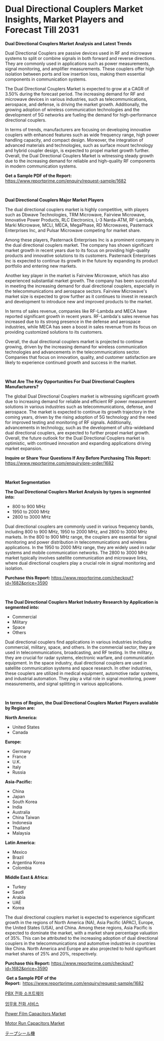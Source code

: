 <p><h1>Dual Directional Couplers Market Insights, Market Players and Forecast Till 2031</h1></p><p><strong>Dual Directional Couplers Market Analysis and Latest Trends</strong></p>
<p><p>Dual Directional Couplers are passive devices used in RF and microwave systems to split or combine signals in both forward and reverse directions. They are commonly used in applications such as power measurements, signal monitoring, and amplifier measurements. These couplers offer high isolation between ports and low insertion loss, making them essential components in communication systems.</p><p>The Dual Directional Couplers Market is expected to grow at a CAGR of 3.50% during the forecast period. The increasing demand for RF and microwave devices in various industries, such as telecommunications, aerospace, and defense, is driving the market growth. Additionally, the growing adoption of wireless communication technologies and the development of 5G networks are fueling the demand for high-performance directional couplers.</p><p>In terms of trends, manufacturers are focusing on developing innovative couplers with enhanced features such as wide frequency range, high power handling capacity, and compact design. Moreover, the integration of advanced materials and technologies, such as surface mount technology and hybrid coupler design, is expected to propel market growth further. Overall, the Dual Directional Couplers Market is witnessing steady growth due to the increasing demand for reliable and high-quality RF components in modern communication systems.</p></p>
<p><strong>Get a Sample PDF of the Report:&nbsp;</strong> <a href="https://www.reportprime.com/enquiry/request-sample/1682">https://www.reportprime.com/enquiry/request-sample/1682</a></p>
<p>&nbsp;</p>
<p><strong>Dual Directional Couplers Major Market Players</strong></p>
<p><p>The dual directional couplers market is highly competitive, with players such as Dbwave Technologies, TRM Microwave, Fairview Microwave, Innovative Power Products, RLC Electronics, L-3 Narda-ATM, RF-Lambda, Marki Microwave, MCLI, MECA, MegaPhase, RD Microwaves, Pasternack Enterprises Inc, and Pulsar Microwave competing for market share. </p><p>Among these players, Pasternack Enterprises Inc is a prominent company in the dual directional couplers market. The company has shown significant market growth in recent years due to its focus on providing high-quality products and innovative solutions to its customers. Pasternack Enterprises Inc is expected to continue its growth in the future by expanding its product portfolio and entering new markets.</p><p>Another key player in the market is Fairview Microwave, which has also experienced substantial market growth. The company has been successful in meeting the increasing demand for dual directional couplers, especially in the telecommunications and aerospace sectors. Fairview Microwave's market size is expected to grow further as it continues to invest in research and development to introduce new and improved products to the market.</p><p>In terms of sales revenue, companies like RF-Lambda and MECA have reported significant growth in recent years. RF-Lambda's sales revenue has increased due to its strong presence in the defense and aerospace industries, while MECA has seen a boost in sales revenue from its focus on providing customized solutions to its customers.</p><p>Overall, the dual directional couplers market is projected to continue growing, driven by the increasing demand for wireless communication technologies and advancements in the telecommunications sector. Companies that focus on innovation, quality, and customer satisfaction are likely to experience continued growth and success in the market.</p></p>
<p>&nbsp;</p>
<p><strong>What Are The Key Opportunities For Dual Directional Couplers Manufacturers?</strong></p>
<p><p>The global Dual Directional Couplers market is witnessing significant growth due to increasing demand for reliable and efficient RF power measurement solutions in various industries such as telecommunications, defense, and aerospace. The market is expected to continue its growth trajectory in the coming years, driven by the rising adoption of 5G technology and the need for improved testing and monitoring of RF signals. Additionally, advancements in technology, such as the development of ultra-wideband dual directional couplers, are expected to further propel market growth. Overall, the future outlook for the Dual Directional Couplers market is optimistic, with continued innovation and expanding applications driving market expansion.</p></p>
<p><strong>Inquire or Share Your Questions If Any Before Purchasing This Report:</strong> <a href="https://www.reportprime.com/enquiry/pre-order/1682">https://www.reportprime.com/enquiry/pre-order/1682</a></p>
<p>&nbsp;</p>
<p><strong>Market Segmentation</strong></p>
<p><strong>The Dual Directional Couplers Market Analysis by types is segmented into:</strong></p>
<p><ul><li>800 to 900 MHz</li><li>1950 to 2000 MHz</li><li>2800 to 3000 MHz</li></ul></p>
<p><p>Dual directional couplers are commonly used in various frequency bands, including 800 to 900 MHz, 1950 to 2000 MHz, and 2800 to 3000 MHz markets. In the 800 to 900 MHz range, the couplers are essential for signal monitoring and power distribution in telecommunications and wireless applications. In the 1950 to 2000 MHz range, they are widely used in radar systems and mobile communication networks. The 2800 to 3000 MHz market typically involves satellite communication and microwave links, where dual directional couplers play a crucial role in signal monitoring and isolation.</p></p>
<p><strong>Purchase this Report:&nbsp;</strong><a href="https://www.reportprime.com/checkout?id=1682&price=3590">https://www.reportprime.com/checkout?id=1682&price=3590</a></p>
<p>&nbsp;</p>
<p><strong>The Dual Directional Couplers Market Industry Research by Application is segmented into:</strong></p>
<p><ul><li>Commercial</li><li>Military</li><li>Space</li><li>Others</li></ul></p>
<p><p>Dual directional couplers find applications in various industries including commercial, military, space, and others. In the commercial sector, they are used in telecommunications, broadcasting, and RF testing. In the military, they are crucial for radar systems, electronic warfare, and communication equipment. In the space industry, dual directional couplers are used in satellite communication systems and space research. In other industries, these couplers are utilized in medical equipment, automotive radar systems, and industrial automation. They play a vital role in signal monitoring, power measurements, and signal splitting in various applications.</p></p>
<p>&nbsp;</p>
<p><strong>In terms of Region, the Dual Directional Couplers Market Players available by Region are:</strong></p>
<p>
    <p> <strong> North America: </strong>
        <ul>
            <li>United States</li>
            <li>Canada</li>
        </ul>
        </p> 
    <p> <strong> Europe: </strong>
        <ul>
            <li>Germany</li>
            <li>France</li>
            <li>U.K.</li>
            <li>Italy</li>
            <li>Russia</li>
        </ul>
        </p> 
    <p> <strong> Asia-Pacific: </strong>
        <ul>
            <li>China</li>
            <li>Japan</li>
            <li>South Korea</li>
            <li>India</li>
            <li>Australia</li>
            <li>China Taiwan</li>
            <li>Indonesia</li>
            <li>Thailand</li>
            <li>Malaysia</li>
        </ul>
        </p> 
    <p> <strong> Latin America: </strong>
        <ul>
            <li>Mexico</li>
            <li>Brazil</li>
            <li>Argentina Korea</li>
            <li>Colombia</li>
        </ul>
        </p> 
    <p> <strong> Middle East & Africa: </strong>
        <ul>
            <li>Turkey</li>
            <li>Saudi</li>
            <li>Arabia</li>
            <li>UAE</li>
            <li>Korea</li>
        </ul>
    </p>
    </p>
<p><p>The dual directional couplers market is expected to experience significant growth in the regions of North America (NA), Asia Pacific (APAC), Europe, the United States (USA), and China. Among these regions, Asia Pacific is expected to dominate the market, with a market share percentage valuation of 35%. This can be attributed to the increasing adoption of dual directional couplers in the telecommunications and automotive industries in countries like China. North America and Europe are also projected to hold significant market shares of 25% and 20%, respectively.</p></p>
<p><strong>Purchase this Report: </strong><a href="https://www.reportprime.com/checkout?id=1682&price=3590">https://www.reportprime.com/checkout?id=1682&price=3590</a></p>
<p>&nbsp;<strong>Get a Sample PDF of the Report:&nbsp;&nbsp;</strong><a href="https://www.reportprime.com/enquiry/request-sample/1682">https://www.reportprime.com/enquiry/request-sample/1682</a></p>
<p><strong></strong></p>
<p><p><a href="https://github.com/JeromeRtyau89966/Market-Research-Report-List-1/blob/main/29373599402.md">PBX 전화 소프트웨어</a></p><p><a href="https://github.com/TimmyMann6767/Market-Research-Report-List-1/blob/main/34233839401.md">업무용 전화 서비스</a></p><p><a href="https://github.com/mauripalmi/Market-Research-Report-List-2/blob/main/power-film-capacitors-market.md">Power Film Capacitors Market</a></p><p><a href="https://github.com/nicoletavirag/Market-Research-Report-List-2/blob/main/motor-run-capacitors-market.md">Motor Run Capacitors Market</a></p><p><a href="https://github.com/AriMuller2009/Market-Research-Report-List-1/blob/main/12318139991.md">テープシール機</a></p></p>